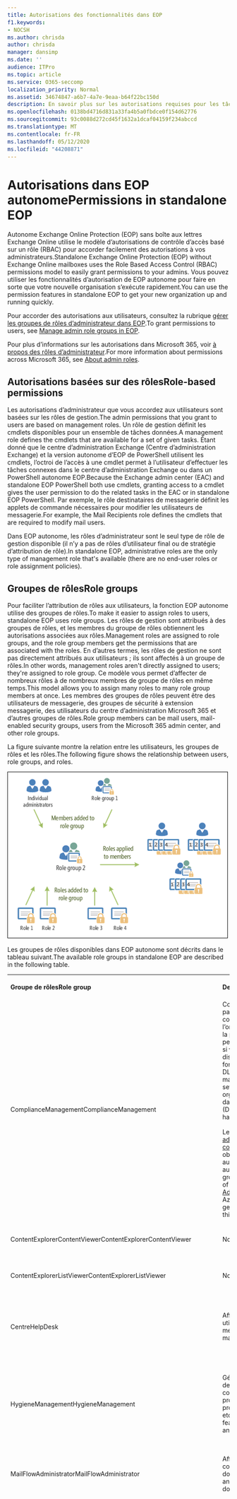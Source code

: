```yaml
---
title: Autorisations des fonctionnalités dans EOP
f1.keywords:
- NOCSH
ms.author: chrisda
author: chrisda
manager: dansimp
ms.date: ''
audience: ITPro
ms.topic: article
ms.service: O365-seccomp
localization_priority: Normal
ms.assetid: 34674847-a6b7-4a7e-9eaa-b64f22bc150d
description: En savoir plus sur les autorisations requises pour les tâches dans Exchange Online protection autonome
ms.openlocfilehash: 0138bd4716d831a33fa4b5a0fbdce0f154d62776
ms.sourcegitcommit: 93c0088d272cd45f1632a1dcaf04159f234abccd
ms.translationtype: MT
ms.contentlocale: fr-FR
ms.lasthandoff: 05/12/2020
ms.locfileid: "44208871"
---
```

# <a name="permissions-in-standalone-eop"></a><span data-ttu-id="a3ca7-103">Autorisations dans EOP autonome</span><span class="sxs-lookup"><span data-stu-id="a3ca7-103">Permissions in standalone EOP</span></span>

<span data-ttu-id="a3ca7-104">Autonome Exchange Online Protection (EOP) sans boîte aux lettres Exchange Online utilise le modèle d’autorisations de contrôle d’accès basé sur un rôle (RBAC) pour accorder facilement des autorisations à vos administrateurs.</span><span class="sxs-lookup"><span data-stu-id="a3ca7-104">Standalone Exchange Online Protection (EOP) without Exchange Online mailboxes uses the Role Based Access Control (RBAC) permissions model to easily grant permissions to your admins.</span></span> <span data-ttu-id="a3ca7-105">Vous pouvez utiliser les fonctionnalités d’autorisation de EOP autonome pour faire en sorte que votre nouvelle organisation s’exécute rapidement.</span><span class="sxs-lookup"><span data-stu-id="a3ca7-105">You can use the permission features in standalone EOP to get your new organization up and running quickly.</span></span>

<span data-ttu-id="a3ca7-106">Pour accorder des autorisations aux utilisateurs, consultez la rubrique [gérer les groupes de rôles d’administrateur dans EOP](manage-admin-role-group-permissions-in-eop.md).</span><span class="sxs-lookup"><span data-stu-id="a3ca7-106">To grant permissions to users, see [Manage admin role groups in EOP](manage-admin-role-group-permissions-in-eop.md).</span></span>

<span data-ttu-id="a3ca7-107">Pour plus d’informations sur les autorisations dans Microsoft 365, voir [à propos des rôles d’administrateur](https://docs.microsoft.com/microsoft-365/admin/add-users/about-admin-roles).</span><span class="sxs-lookup"><span data-stu-id="a3ca7-107">For more information about permissions across Microsoft 365, see [About admin roles](https://docs.microsoft.com/microsoft-365/admin/add-users/about-admin-roles).</span></span>

## <a name="role-based-permissions"></a><span data-ttu-id="a3ca7-108">Autorisations basées sur des rôles</span><span class="sxs-lookup"><span data-stu-id="a3ca7-108">Role-based permissions</span></span>

<span data-ttu-id="a3ca7-109">Les autorisations d’administrateur que vous accordez aux utilisateurs sont basées sur les rôles de gestion.</span><span class="sxs-lookup"><span data-stu-id="a3ca7-109">The admin permissions that you grant to users are based on management roles.</span></span> <span data-ttu-id="a3ca7-110">Un rôle de gestion définit les cmdlets disponibles pour un ensemble de tâches données.</span><span class="sxs-lookup"><span data-stu-id="a3ca7-110">A management role defines the cmdlets that are available for a set of given tasks.</span></span> <span data-ttu-id="a3ca7-111">Étant donné que le centre d’administration Exchange (Centre d’administration Exchange) et la version autonome d’EOP de PowerShell utilisent les cmdlets, l’octroi de l’accès à une cmdlet permet à l’utilisateur d’effectuer les tâches connexes dans le centre d’administration Exchange ou dans un PowerShell autonome EOP.</span><span class="sxs-lookup"><span data-stu-id="a3ca7-111">Because the Exchange admin center (EAC) and standalone EOP PowerShell both use cmdlets, granting access to a cmdlet gives the user permission to do the related tasks in the EAC or in standalone EOP PowerShell.</span></span> <span data-ttu-id="a3ca7-112">Par exemple, le rôle destinataires de messagerie définit les applets de commande nécessaires pour modifier les utilisateurs de messagerie.</span><span class="sxs-lookup"><span data-stu-id="a3ca7-112">For example, the Mail Recipients role defines the cmdlets that are required to modify mail users.</span></span>

<span data-ttu-id="a3ca7-113">Dans EOP autonome, les rôles d’administrateur sont le seul type de rôle de gestion disponible (il n’y a pas de rôles d’utilisateur final ou de stratégie d’attribution de rôle).</span><span class="sxs-lookup"><span data-stu-id="a3ca7-113">In standalone EOP, administrative roles are the only type of management role that's available (there are no end-user roles or role assignment policies).</span></span>

## <a name="role-groups"></a><span data-ttu-id="a3ca7-114">Groupes de rôles</span><span class="sxs-lookup"><span data-stu-id="a3ca7-114">Role groups</span></span>

<span data-ttu-id="a3ca7-115">Pour faciliter l’attribution de rôles aux utilisateurs, la fonction EOP autonome utilise des groupes de rôles.</span><span class="sxs-lookup"><span data-stu-id="a3ca7-115">To make it easier to assign roles to users, standalone EOP uses role groups.</span></span> <span data-ttu-id="a3ca7-116">Les rôles de gestion sont attribués à des groupes de rôles, et les membres du groupe de rôles obtiennent les autorisations associées aux rôles.</span><span class="sxs-lookup"><span data-stu-id="a3ca7-116">Management roles are assigned to role groups, and the role group members get the permissions that are associated with the roles.</span></span> <span data-ttu-id="a3ca7-117">En d’autres termes, les rôles de gestion ne sont pas directement attribués aux utilisateurs ; ils sont affectés à un groupe de rôles.</span><span class="sxs-lookup"><span data-stu-id="a3ca7-117">In other words, management roles aren't directly assigned to users; they're assigned to role group.</span></span> <span data-ttu-id="a3ca7-118">Ce modèle vous permet d’affecter de nombreux rôles à de nombreux membres de groupe de rôles en même temps.</span><span class="sxs-lookup"><span data-stu-id="a3ca7-118">This model allows you to assign many roles to many role group members at once.</span></span> <span data-ttu-id="a3ca7-119">Les membres des groupes de rôles peuvent être des utilisateurs de messagerie, des groupes de sécurité à extension messagerie, des utilisateurs du centre d’administration Microsoft 365 et d’autres groupes de rôles.</span><span class="sxs-lookup"><span data-stu-id="a3ca7-119">Role group members can be mail users, mail-enabled security groups, users from the Microsoft 365 admin center, and other role groups.</span></span>

<span data-ttu-id="a3ca7-120">La figure suivante montre la relation entre les utilisateurs, les groupes de rôles et les rôles.</span><span class="sxs-lookup"><span data-stu-id="a3ca7-120">The following figure shows the relationship between users, role groups, and roles.</span></span>

![Relations des rôles, des groupes de rôles et des membres](../../media/ITPro_Security_RBAC_EXO_SimplifiedRoleGroupRelationship.png)

<span data-ttu-id="a3ca7-122">Les groupes de rôles disponibles dans EOP autonome sont décrits dans le tableau suivant.</span><span class="sxs-lookup"><span data-stu-id="a3ca7-122">The available role groups in standalone EOP are described in the following table.</span></span>

||||
|---|---|---|
|<span data-ttu-id="a3ca7-123">**Groupe de rôles**</span><span class="sxs-lookup"><span data-stu-id="a3ca7-123">**Role group**</span></span>|<span data-ttu-id="a3ca7-124">**Description**</span><span class="sxs-lookup"><span data-stu-id="a3ca7-124">**Description**</span></span>|<span data-ttu-id="a3ca7-125">**Rôles par défaut attribués**</span><span class="sxs-lookup"><span data-stu-id="a3ca7-125">**Default roles assigned**</span></span>|
|<span data-ttu-id="a3ca7-126">ComplianceManagement</span><span class="sxs-lookup"><span data-stu-id="a3ca7-126">ComplianceManagement</span></span>|<span data-ttu-id="a3ca7-127">Configurez et gérez les paramètres de conformité au sein de l’organisation, y compris la protection contre la perte de données (DLP) si votre abonnement dispose de fonctionnalités DLP.</span><span class="sxs-lookup"><span data-stu-id="a3ca7-127">Configure and manage compliance settings within the organization, including data loss prevention (DLP) if your subscription has DLP capabilities.</span></span> <br/><br/> <span data-ttu-id="a3ca7-128">Les membres du rôle [administrateur de conformité](https://docs.microsoft.com/azure/active-directory/users-groups-roles/directory-assign-admin-roles#compliance-administrator) dans Azure ad obtiennent automatiquement les autorisations de ce groupe de rôles.</span><span class="sxs-lookup"><span data-stu-id="a3ca7-128">Members of the [Compliance Administrator](https://docs.microsoft.com/azure/active-directory/users-groups-roles/directory-assign-admin-roles#compliance-administrator) role in Azure AD automatically get the permissions of this role group.</span></span>|<span data-ttu-id="a3ca7-129">Journaux d’audit</span><span class="sxs-lookup"><span data-stu-id="a3ca7-129">Audit Logs</span></span> <br/><br/> <span data-ttu-id="a3ca7-130">Administration de la conformité</span><span class="sxs-lookup"><span data-stu-id="a3ca7-130">Compliance Administration</span></span> <br/><br/> <span data-ttu-id="a3ca7-131">Gestion des droits relatifs à l’information</span><span class="sxs-lookup"><span data-stu-id="a3ca7-131">Information Rights Management</span></span> <br/><br/> <span data-ttu-id="a3ca7-132">Gestion de la rétention</span><span class="sxs-lookup"><span data-stu-id="a3ca7-132">Retention Management</span></span> <br/><br/> <span data-ttu-id="a3ca7-133">Journaux d’audit en affichage seul</span><span class="sxs-lookup"><span data-stu-id="a3ca7-133">View-Only Audit Logs</span></span> <br/><br/> <span data-ttu-id="a3ca7-134">Afficher uniquement la configuration</span><span class="sxs-lookup"><span data-stu-id="a3ca7-134">View-Only Configuration</span></span> <br/><br/> <span data-ttu-id="a3ca7-135">Afficher uniquement les destinataires</span><span class="sxs-lookup"><span data-stu-id="a3ca7-135">View-Only Recipients</span></span>|
|<span data-ttu-id="a3ca7-136">ContentExplorerContentViewer</span><span class="sxs-lookup"><span data-stu-id="a3ca7-136">ContentExplorerContentViewer</span></span>|<span data-ttu-id="a3ca7-137">Non utilisé.</span><span class="sxs-lookup"><span data-stu-id="a3ca7-137">Not used.</span></span>|<span data-ttu-id="a3ca7-138">Visionneuse de contenu de classification des données</span><span class="sxs-lookup"><span data-stu-id="a3ca7-138">Data Classification Content Viewer</span></span>|
|<span data-ttu-id="a3ca7-139">ContentExplorerListViewer</span><span class="sxs-lookup"><span data-stu-id="a3ca7-139">ContentExplorerListViewer</span></span>|<span data-ttu-id="a3ca7-140">Non utilisé.</span><span class="sxs-lookup"><span data-stu-id="a3ca7-140">Not used.</span></span>|<span data-ttu-id="a3ca7-141">Visionneuse de liste de classification des données</span><span class="sxs-lookup"><span data-stu-id="a3ca7-141">Data Classification List Viewer</span></span>|
|<span data-ttu-id="a3ca7-142">Centre</span><span class="sxs-lookup"><span data-stu-id="a3ca7-142">HelpDesk</span></span>|<span data-ttu-id="a3ca7-143">Afficher et gérer les utilisateurs de messagerie.</span><span class="sxs-lookup"><span data-stu-id="a3ca7-143">View and manage mail users.</span></span>|<span data-ttu-id="a3ca7-144">Réinitialiser le mot de passe</span><span class="sxs-lookup"><span data-stu-id="a3ca7-144">Reset Password</span></span> <br/><br/> <span data-ttu-id="a3ca7-145">Options de l’utilisateur</span><span class="sxs-lookup"><span data-stu-id="a3ca7-145">User Options</span></span> <br/><br/> <span data-ttu-id="a3ca7-146">Afficher uniquement les destinataires</span><span class="sxs-lookup"><span data-stu-id="a3ca7-146">View-Only Recipients</span></span>|
|<span data-ttu-id="a3ca7-147">HygieneManagement</span><span class="sxs-lookup"><span data-stu-id="a3ca7-147">HygieneManagement</span></span>|<span data-ttu-id="a3ca7-148">Gérer les fonctionnalités de protection (blocage du courrier indésirable, protection contre les programmes malveillants, etc.).</span><span class="sxs-lookup"><span data-stu-id="a3ca7-148">Manage protection features (anti-spam, anti-malware, etc.).</span></span>|<span data-ttu-id="a3ca7-149">Hygiène de transport</span><span class="sxs-lookup"><span data-stu-id="a3ca7-149">Transport Hygiene</span></span> <br/><br/> <span data-ttu-id="a3ca7-150">Afficher uniquement la configuration</span><span class="sxs-lookup"><span data-stu-id="a3ca7-150">View-Only Configuration</span></span> <br/><br/> <span data-ttu-id="a3ca7-151">Afficher uniquement les destinataires</span><span class="sxs-lookup"><span data-stu-id="a3ca7-151">View-Only Recipients</span></span>|
|<span data-ttu-id="a3ca7-152">MailFlowAdministrator</span><span class="sxs-lookup"><span data-stu-id="a3ca7-152">MailFlowAdministrator</span></span>|<span data-ttu-id="a3ca7-153">Afficher et gérer les connecteurs et les domaines acceptés</span><span class="sxs-lookup"><span data-stu-id="a3ca7-153">View and manage accepted domains and connectors</span></span>|<span data-ttu-id="a3ca7-154">Domaines distants et acceptés</span><span class="sxs-lookup"><span data-stu-id="a3ca7-154">Remote and Accepted Domains</span></span> <br/><br/> <span data-ttu-id="a3ca7-155">Afficher uniquement les destinataires</span><span class="sxs-lookup"><span data-stu-id="a3ca7-155">View-Only Recipients</span></span>|
|<span data-ttu-id="a3ca7-156">OrganizationManagement</span><span class="sxs-lookup"><span data-stu-id="a3ca7-156">OrganizationManagement</span></span>|<span data-ttu-id="a3ca7-157">Accès administrateur à l’ensemble de l’organisation et possibilité d’effectuer quasiment n’importe quelle tâche.</span><span class="sxs-lookup"><span data-stu-id="a3ca7-157">Admin access to the entire organization and the ability to perform almost any task.</span></span> <br/><br/> <span data-ttu-id="a3ca7-158">Les membres du rôle [administrateur général](https://docs.microsoft.com/azure/active-directory/users-groups-roles/directory-assign-admin-roles#global-administrator--company-administrator) dans Azure ad obtiennent automatiquement les autorisations de ce groupe de rôles.</span><span class="sxs-lookup"><span data-stu-id="a3ca7-158">Members of the [Global Administrator](https://docs.microsoft.com/azure/active-directory/users-groups-roles/directory-assign-admin-roles#global-administrator--company-administrator) role in Azure AD automatically get the permissions of this role group.</span></span> <br/><br/> <span data-ttu-id="a3ca7-159">**Important**: étant donné que le groupe de rôles OrganizationManagement est un rôle puissant, seuls les utilisateurs qui effectuent des tâches administratives au niveau de l’organisation doivent être membres de ce groupe de rôles.</span><span class="sxs-lookup"><span data-stu-id="a3ca7-159">**Important**: Because the OrganizationManagement role group is a powerful role, only users that perform organizational-level administrative tasks should be members of this role group.</span></span>|<span data-ttu-id="a3ca7-160">Programmes malveillants</span><span class="sxs-lookup"><span data-stu-id="a3ca7-160">AntiMalware</span></span> <br/><br/> <span data-ttu-id="a3ca7-161">Désir</span><span class="sxs-lookup"><span data-stu-id="a3ca7-161">AntiSpam</span></span> <br/><br/> <span data-ttu-id="a3ca7-162">Journaux d’audit</span><span class="sxs-lookup"><span data-stu-id="a3ca7-162">Audit Logs</span></span> <br/><br/> <span data-ttu-id="a3ca7-163">Administrateur de conformité</span><span class="sxs-lookup"><span data-stu-id="a3ca7-163">Compliance Administrator</span></span> <br/><br/> <span data-ttu-id="a3ca7-164">Groupes de distribution dynamique</span><span class="sxs-lookup"><span data-stu-id="a3ca7-164">Distribution Groups</span></span> <br/><br/> <span data-ttu-id="a3ca7-165">Gestion des droits relatifs à l’information</span><span class="sxs-lookup"><span data-stu-id="a3ca7-165">Information Rights Management</span></span> <br/><br/> <span data-ttu-id="a3ca7-166">Création de destinataires de message</span><span class="sxs-lookup"><span data-stu-id="a3ca7-166">Mail Recipient Creation</span></span> <br/><br/> <span data-ttu-id="a3ca7-167">Destinataires de message</span><span class="sxs-lookup"><span data-stu-id="a3ca7-167">Mail Recipients</span></span> <br/><br/> <span data-ttu-id="a3ca7-168">Suivi de messages</span><span class="sxs-lookup"><span data-stu-id="a3ca7-168">Message Tracking</span></span> <br/><br/> <span data-ttu-id="a3ca7-169">Migration</span><span class="sxs-lookup"><span data-stu-id="a3ca7-169">Migration</span></span> <br/><br/> <span data-ttu-id="a3ca7-170">Accès au client de l’Organisation</span><span class="sxs-lookup"><span data-stu-id="a3ca7-170">Organization Client Access</span></span> <br/><br/> <span data-ttu-id="a3ca7-171">Configuration de l’Organisation</span><span class="sxs-lookup"><span data-stu-id="a3ca7-171">Organization Configuration</span></span> <br/><br/> <span data-ttu-id="a3ca7-172">Paramètres de transport de l’Organisation</span><span class="sxs-lookup"><span data-stu-id="a3ca7-172">Organization Transport Settings</span></span> <br/><br/> <span data-ttu-id="a3ca7-173">Quarantaine</span><span class="sxs-lookup"><span data-stu-id="a3ca7-173">Quarantine</span></span> <br/><br/> <span data-ttu-id="a3ca7-174">Stratégies de destinataire</span><span class="sxs-lookup"><span data-stu-id="a3ca7-174">Recipient Policies</span></span> <br/><br/> <span data-ttu-id="a3ca7-175">Domaines distants et acceptés</span><span class="sxs-lookup"><span data-stu-id="a3ca7-175">Remote and Accepted Domains</span></span> <br/><br/> <span data-ttu-id="a3ca7-176">Réinitialiser le mot de passe</span><span class="sxs-lookup"><span data-stu-id="a3ca7-176">Reset Password</span></span> <br/><br/> <span data-ttu-id="a3ca7-177">Gestion de la rétention</span><span class="sxs-lookup"><span data-stu-id="a3ca7-177">Retention Management</span></span> <br/><br/> <span data-ttu-id="a3ca7-178">Gestion des rôles</span><span class="sxs-lookup"><span data-stu-id="a3ca7-178">Role Management</span></span> <br/><br/> <span data-ttu-id="a3ca7-179">Administrateur de sécurité</span><span class="sxs-lookup"><span data-stu-id="a3ca7-179">Security Administrator</span></span> <br/><br/> <span data-ttu-id="a3ca7-180">Création et appartenance à un groupe de sécurité</span><span class="sxs-lookup"><span data-stu-id="a3ca7-180">Security Group Creation and Membership</span></span> <br/><br/> <span data-ttu-id="a3ca7-181">Lecteur de sécurité</span><span class="sxs-lookup"><span data-stu-id="a3ca7-181">Security Reader</span></span> <br/><br/> <span data-ttu-id="a3ca7-182">Administrateur d’étiquette de sensibilité</span><span class="sxs-lookup"><span data-stu-id="a3ca7-182">Sensitivity Label Administrator</span></span> <br/><br/> <span data-ttu-id="a3ca7-183">Surveillance</span><span class="sxs-lookup"><span data-stu-id="a3ca7-183">Supervision</span></span> <br/><br/> <span data-ttu-id="a3ca7-184">Hygiène de transport</span><span class="sxs-lookup"><span data-stu-id="a3ca7-184">Transport Hygiene</span></span> <br/><br/> <span data-ttu-id="a3ca7-185">Règles de transport</span><span class="sxs-lookup"><span data-stu-id="a3ca7-185">Transport Rules</span></span> <br/><br/> <span data-ttu-id="a3ca7-186">Options de l’utilisateur</span><span class="sxs-lookup"><span data-stu-id="a3ca7-186">User Options</span></span> <br/><br/> <span data-ttu-id="a3ca7-187">Protection contre les programmes malveillants en affichage seul</span><span class="sxs-lookup"><span data-stu-id="a3ca7-187">View-Only AntiMalware</span></span> <br/><br/> <span data-ttu-id="a3ca7-188">Affichage de courrier indésirable en lecture seule</span><span class="sxs-lookup"><span data-stu-id="a3ca7-188">View-Only AntiSpam</span></span> <br/><br/> <span data-ttu-id="a3ca7-189">Journaux d’audit en affichage seul</span><span class="sxs-lookup"><span data-stu-id="a3ca7-189">View-Only Audit Logs</span></span> <br/><br/> <span data-ttu-id="a3ca7-190">Afficher uniquement la configuration</span><span class="sxs-lookup"><span data-stu-id="a3ca7-190">View-Only Configuration</span></span> <br/><br/> <span data-ttu-id="a3ca7-191">Mise en quarantaine en lecture seule</span><span class="sxs-lookup"><span data-stu-id="a3ca7-191">View-Only Quarantine</span></span> <br/><br/> <span data-ttu-id="a3ca7-192">Afficher uniquement les destinataires</span><span class="sxs-lookup"><span data-stu-id="a3ca7-192">View-Only Recipients</span></span> <br/><br/> <span data-ttu-id="a3ca7-193">Intelligence des menaces en affichage seul</span><span class="sxs-lookup"><span data-stu-id="a3ca7-193">View-Only Threat Intelligence</span></span>|
|<span data-ttu-id="a3ca7-194">QuarantineAdministrator</span><span class="sxs-lookup"><span data-stu-id="a3ca7-194">QuarantineAdministrator</span></span>|<span data-ttu-id="a3ca7-195">Gère les messages mis en quarantaine pour tous les destinataires.</span><span class="sxs-lookup"><span data-stu-id="a3ca7-195">Manage quarantined messages for all recipients.</span></span>|<span data-ttu-id="a3ca7-196">Quarantaine</span><span class="sxs-lookup"><span data-stu-id="a3ca7-196">Quarantine</span></span>|
|<span data-ttu-id="a3ca7-197">RecipientManagement</span><span class="sxs-lookup"><span data-stu-id="a3ca7-197">RecipientManagement</span></span>|<span data-ttu-id="a3ca7-198">Créer, gérer et supprimer des objets destinataire dans l’organisation.</span><span class="sxs-lookup"><span data-stu-id="a3ca7-198">Create, manage, and remove recipient objects in the organization.</span></span>|<span data-ttu-id="a3ca7-199">Groupes de distribution dynamique</span><span class="sxs-lookup"><span data-stu-id="a3ca7-199">Distribution Groups</span></span> <br/><br/> <span data-ttu-id="a3ca7-200">Création de destinataires de message</span><span class="sxs-lookup"><span data-stu-id="a3ca7-200">Mail Recipient Creation</span></span> <br/><br/> <span data-ttu-id="a3ca7-201">Destinataires de message</span><span class="sxs-lookup"><span data-stu-id="a3ca7-201">Mail Recipients</span></span> <br/><br/> <span data-ttu-id="a3ca7-202">Suivi de messages</span><span class="sxs-lookup"><span data-stu-id="a3ca7-202">Message Tracking</span></span> <br/><br/> <span data-ttu-id="a3ca7-203">Migration</span><span class="sxs-lookup"><span data-stu-id="a3ca7-203">Migration</span></span> <br/><br/> <span data-ttu-id="a3ca7-204">Stratégies de destinataire</span><span class="sxs-lookup"><span data-stu-id="a3ca7-204">Recipient Policies</span></span> <br/><br/> <span data-ttu-id="a3ca7-205">Réinitialiser le mot de passe</span><span class="sxs-lookup"><span data-stu-id="a3ca7-205">Reset Password</span></span>|
|<span data-ttu-id="a3ca7-206">RecordsManagement</span><span class="sxs-lookup"><span data-stu-id="a3ca7-206">RecordsManagement</span></span>|<span data-ttu-id="a3ca7-207">Configurez les fonctionnalités de conformité, telles que les balises de stratégie de rétention, les classifications de message et les règles de flux de messagerie (également appelées règles de transport).</span><span class="sxs-lookup"><span data-stu-id="a3ca7-207">Configure compliance features, such as retention policy tags, message classifications, and mail flow rules (also known as transport rules).</span></span>|<span data-ttu-id="a3ca7-208">Suivi de messages</span><span class="sxs-lookup"><span data-stu-id="a3ca7-208">Message Tracking</span></span> <br/><br/> <span data-ttu-id="a3ca7-209">Gestion de la rétention</span><span class="sxs-lookup"><span data-stu-id="a3ca7-209">Retention Management</span></span> <br/><br/> <span data-ttu-id="a3ca7-210">Règles de transport</span><span class="sxs-lookup"><span data-stu-id="a3ca7-210">Transport Rules</span></span>|
|<span data-ttu-id="a3ca7-211">SecurityAdministrator</span><span class="sxs-lookup"><span data-stu-id="a3ca7-211">SecurityAdministrator</span></span>|<span data-ttu-id="a3ca7-212">Configurez tous les aspects de la protection dans l’organisation (blocage du courrier indésirable, anti-programme malveillant, protection contre l’usurpation d’identité, mise en quarantaine, etc.).</span><span class="sxs-lookup"><span data-stu-id="a3ca7-212">Configure all aspects of protection in the organization (anti-spam, anti-malware, anti-spoofing, quarantine, etc.).</span></span> <br/><br/> <span data-ttu-id="a3ca7-213">Les membres du rôle [administrateur de sécurité](https://docs.microsoft.com/azure/active-directory/users-groups-roles/directory-assign-admin-roles#security-administrator) dans Azure ad obtiennent automatiquement les autorisations de ce groupe de rôles.</span><span class="sxs-lookup"><span data-stu-id="a3ca7-213">Members of the [Security Administrator](https://docs.microsoft.com/azure/active-directory/users-groups-roles/directory-assign-admin-roles#security-administrator) role in Azure AD automatically get the permissions of this role group.</span></span>|<span data-ttu-id="a3ca7-214">Programmes malveillants</span><span class="sxs-lookup"><span data-stu-id="a3ca7-214">AntiMalware</span></span> <br/><br/> <span data-ttu-id="a3ca7-215">Désir</span><span class="sxs-lookup"><span data-stu-id="a3ca7-215">AntiSpam</span></span> <br/><br/> <span data-ttu-id="a3ca7-216">Journaux d’audit</span><span class="sxs-lookup"><span data-stu-id="a3ca7-216">Audit Logs</span></span> <br/><br/> <span data-ttu-id="a3ca7-217">Quarantaine</span><span class="sxs-lookup"><span data-stu-id="a3ca7-217">Quarantine</span></span> <br/><br/> <span data-ttu-id="a3ca7-218">Administrateur de sécurité</span><span class="sxs-lookup"><span data-stu-id="a3ca7-218">Security Administrator</span></span> <br/><br/> <span data-ttu-id="a3ca7-219">Administrateur d’étiquette de sensibilité</span><span class="sxs-lookup"><span data-stu-id="a3ca7-219">Sensitivity Label Administrator</span></span> <br/><br/> <span data-ttu-id="a3ca7-220">Protection contre les programmes malveillants en affichage seul</span><span class="sxs-lookup"><span data-stu-id="a3ca7-220">View-Only AntiMalware</span></span> <br/><br/> <span data-ttu-id="a3ca7-221">Affichage de courrier indésirable en lecture seule</span><span class="sxs-lookup"><span data-stu-id="a3ca7-221">View-Only AntiSpam</span></span> <br/><br/> <span data-ttu-id="a3ca7-222">Journaux d’audit en affichage seul</span><span class="sxs-lookup"><span data-stu-id="a3ca7-222">View-Only Audit Logs</span></span> <br/><br/> <span data-ttu-id="a3ca7-223">Mise en quarantaine en lecture seule</span><span class="sxs-lookup"><span data-stu-id="a3ca7-223">View-Only Quarantine</span></span> <br/><br/> <span data-ttu-id="a3ca7-224">Intelligence des menaces en affichage seul</span><span class="sxs-lookup"><span data-stu-id="a3ca7-224">View-Only Threat Intelligence</span></span>|
|<span data-ttu-id="a3ca7-225">SecurityReader</span><span class="sxs-lookup"><span data-stu-id="a3ca7-225">SecurityReader</span></span>|<span data-ttu-id="a3ca7-226">Accès en lecture seule à tous les aspects de la protection dans l’organisation (blocage du courrier indésirable, anti-programme malveillant, protection contre l’usurpation d’identité, mise en quarantaine, etc.).</span><span class="sxs-lookup"><span data-stu-id="a3ca7-226">View-only access to all aspects of protection in the organization (anti-spam, anti-malware, anti-spoofing, quarantine, etc.).</span></span> <br/><br/> <span data-ttu-id="a3ca7-227">Les membres du rôle de [lecteur de sécurité](https://docs.microsoft.com/azure/active-directory/users-groups-roles/directory-assign-admin-roles#security-reader) dans Azure ad obtiennent automatiquement les autorisations de ce groupe de rôles.</span><span class="sxs-lookup"><span data-stu-id="a3ca7-227">Members of the [Security Reader](https://docs.microsoft.com/azure/active-directory/users-groups-roles/directory-assign-admin-roles#security-reader) role in Azure AD automatically get the permissions of this role group.</span></span>|<span data-ttu-id="a3ca7-228">Lecteur de sécurité</span><span class="sxs-lookup"><span data-stu-id="a3ca7-228">Security Reader</span></span> <br/><br/> <span data-ttu-id="a3ca7-229">Protection contre les programmes malveillants en affichage seul</span><span class="sxs-lookup"><span data-stu-id="a3ca7-229">View-Only AntiMalware</span></span> <br/><br/> <span data-ttu-id="a3ca7-230">Affichage de courrier indésirable en lecture seule</span><span class="sxs-lookup"><span data-stu-id="a3ca7-230">View-Only AntiSpam</span></span> <br/><br/> <span data-ttu-id="a3ca7-231">Mise en quarantaine en lecture seule</span><span class="sxs-lookup"><span data-stu-id="a3ca7-231">View-Only Quarantine</span></span> <br/><br/> <span data-ttu-id="a3ca7-232">Intelligence des menaces en affichage seul</span><span class="sxs-lookup"><span data-stu-id="a3ca7-232">View-Only Threat Intelligence</span></span>|
|<span data-ttu-id="a3ca7-233">TenantAdmins</span><span class="sxs-lookup"><span data-stu-id="a3ca7-233">TenantAdmins</span></span>|<span data-ttu-id="a3ca7-234">L’appartenance à ce groupe de rôles est synchronisée entre les services et gérés de manière centralisée.</span><span class="sxs-lookup"><span data-stu-id="a3ca7-234">Membership in this role group is synchronized across services and managed centrally.</span></span> <span data-ttu-id="a3ca7-235">Par défaut, aucun rôle n’est attribué à ce groupe de rôles.</span><span class="sxs-lookup"><span data-stu-id="a3ca7-235">By default, this role group is not assigned any roles.</span></span> <span data-ttu-id="a3ca7-236">Toutefois, il est membre du groupe de rôles gestion de l’organisation et hérite de ces autorisations.</span><span class="sxs-lookup"><span data-stu-id="a3ca7-236">However, it will be a member of the Organization Management role group and will inherit those permissions.</span></span>|<span data-ttu-id="a3ca7-237">aucune</span><span class="sxs-lookup"><span data-stu-id="a3ca7-237">none</span></span>|
|<span data-ttu-id="a3ca7-238">ViewOnlyOrganizationManagement</span><span class="sxs-lookup"><span data-stu-id="a3ca7-238">ViewOnlyOrganizationManagement</span></span>|<span data-ttu-id="a3ca7-239">Afficher les objets de destinataire, de protection et de configuration, ainsi que leurs propriétés dans l’organisation.</span><span class="sxs-lookup"><span data-stu-id="a3ca7-239">View recipient, protection, and configuration objects and their properties in the organization.</span></span>|<span data-ttu-id="a3ca7-240">Administrateur de conformité</span><span class="sxs-lookup"><span data-stu-id="a3ca7-240">Compliance Administrator</span></span> <br/><br/> <span data-ttu-id="a3ca7-241">Administrateur de sécurité</span><span class="sxs-lookup"><span data-stu-id="a3ca7-241">Security Administrator</span></span> <br/><br/> <span data-ttu-id="a3ca7-242">Lecteur de sécurité</span><span class="sxs-lookup"><span data-stu-id="a3ca7-242">Security Reader</span></span> <br/><br/> <span data-ttu-id="a3ca7-243">Administrateur d’étiquette de sensibilité</span><span class="sxs-lookup"><span data-stu-id="a3ca7-243">Sensitivity Label Administrator</span></span> <br/><br/> <span data-ttu-id="a3ca7-244">Afficher uniquement la configuration</span><span class="sxs-lookup"><span data-stu-id="a3ca7-244">View-Only Configuration</span></span> <br/><br/> <span data-ttu-id="a3ca7-245">Afficher uniquement les destinataires</span><span class="sxs-lookup"><span data-stu-id="a3ca7-245">View-Only Recipients</span></span>|
|

<span data-ttu-id="a3ca7-246">Si vous travaillez dans une petite organisation qui n’a que quelques administrateurs, il se peut que vous deviez ajouter ces utilisateurs au groupe de rôles gestion de l’organisation uniquement, et vous n’aurez peut-être jamais besoin d’utiliser les autres groupes de rôles.</span><span class="sxs-lookup"><span data-stu-id="a3ca7-246">If you work in a small organization that has only a few admins, you might need to add those users to the Organization Management role group only, and you may never need to use the other role groups.</span></span> <span data-ttu-id="a3ca7-247">Si vous travaillez dans une grande organisation, vous pouvez avoir des administrateurs qui effectuent des tâches spécifiques, telles que la configuration des destinataires.</span><span class="sxs-lookup"><span data-stu-id="a3ca7-247">If you work in a larger organization, you might have admins who perform specific tasks, such as recipient configuration.</span></span> <span data-ttu-id="a3ca7-248">Dans ce cas, vous pouvez ajouter un administrateur au groupe de rôles Gestion des destinataires, et un autre administrateur au groupe de rôles gestion de l’organisation.</span><span class="sxs-lookup"><span data-stu-id="a3ca7-248">In those cases, you might add one admin to the Recipient Management role group, and another admin to the Organization Management role group.</span></span> <span data-ttu-id="a3ca7-249">Ces administrateurs peuvent ensuite gérer leurs domaines spécifiques, mais ils ne disposent pas des autorisations nécessaires pour gérer les domaines dont ils ne sont pas responsables.</span><span class="sxs-lookup"><span data-stu-id="a3ca7-249">Those admins can then manage their specific areas, but they won't have permissions to manage areas they're not responsible for.</span></span>

<span data-ttu-id="a3ca7-250">Si les groupes de rôles intégrés dans Exchange Online ne correspondent pas à la fonction de vos administrateurs, vous pouvez créer des groupes de rôles y ajouter des rôles.</span><span class="sxs-lookup"><span data-stu-id="a3ca7-250">If the built-in role groups in Exchange Online don't match the job function of your administrators, you can create role groups and add roles to them.</span></span> <span data-ttu-id="a3ca7-251">Pour plus d’informations, consultez la rubrique [Manage Role Groups in standalone EOP](manage-admin-role-group-permissions-in-eop.md).</span><span class="sxs-lookup"><span data-stu-id="a3ca7-251">For more information, see [Manage role groups in standalone EOP](manage-admin-role-group-permissions-in-eop.md).</span></span>

## <a name="roles"></a><span data-ttu-id="a3ca7-252">Rôles</span><span class="sxs-lookup"><span data-stu-id="a3ca7-252">Roles</span></span>

<span data-ttu-id="a3ca7-253">Les rôles intégrés qui sont disponibles dans la version autonome d’EOP sont décrits dans le tableau suivant.</span><span class="sxs-lookup"><span data-stu-id="a3ca7-253">The built-in roles that are available in standalone EOP are described in the following table.</span></span>

||||
|---|---|---|
|<span data-ttu-id="a3ca7-254">**Role**</span><span class="sxs-lookup"><span data-stu-id="a3ca7-254">**Role**</span></span>|<span data-ttu-id="a3ca7-255">**Description**</span><span class="sxs-lookup"><span data-stu-id="a3ca7-255">**Description**</span></span>|<span data-ttu-id="a3ca7-256">**Affectations de groupe de rôles par défaut**</span><span class="sxs-lookup"><span data-stu-id="a3ca7-256">**Default role group assignments**</span></span>|
|<span data-ttu-id="a3ca7-257">Programmes malveillants</span><span class="sxs-lookup"><span data-stu-id="a3ca7-257">AntiMalware</span></span>|<span data-ttu-id="a3ca7-258">Afficher et modifier la configuration et les rapports pour les fonctionnalités anti-programme malveillant.</span><span class="sxs-lookup"><span data-stu-id="a3ca7-258">View and modify the configuration and reports for anti-malware features.</span></span>|<span data-ttu-id="a3ca7-259">OrganizationManagement</span><span class="sxs-lookup"><span data-stu-id="a3ca7-259">OrganizationManagement</span></span> <br/><br/> <span data-ttu-id="a3ca7-260">SecurityAdministrator</span><span class="sxs-lookup"><span data-stu-id="a3ca7-260">SecurityAdministrator</span></span>|
|<span data-ttu-id="a3ca7-261">Désir</span><span class="sxs-lookup"><span data-stu-id="a3ca7-261">AntiSpam</span></span>|<span data-ttu-id="a3ca7-262">Afficher et modifier la configuration et les rapports pour les fonctionnalités de blocage du courrier indésirable.</span><span class="sxs-lookup"><span data-stu-id="a3ca7-262">View and modify the configuration and reports for anti-spam features.</span></span>|<span data-ttu-id="a3ca7-263">OrganizationManagement</span><span class="sxs-lookup"><span data-stu-id="a3ca7-263">OrganizationManagement</span></span> <br/><br/> <span data-ttu-id="a3ca7-264">SecurityAdministrator</span><span class="sxs-lookup"><span data-stu-id="a3ca7-264">SecurityAdministrator</span></span>|
|<span data-ttu-id="a3ca7-265">Journaux d’audit</span><span class="sxs-lookup"><span data-stu-id="a3ca7-265">Audit Logs</span></span>|<span data-ttu-id="a3ca7-266">Recherchez dans le journal d’audit de l’administrateur et affichez les résultats.</span><span class="sxs-lookup"><span data-stu-id="a3ca7-266">Search the administrator audit log and view the results.</span></span>|<span data-ttu-id="a3ca7-267">ComplianceManagement</span><span class="sxs-lookup"><span data-stu-id="a3ca7-267">ComplianceManagement</span></span> <br/><br/> <span data-ttu-id="a3ca7-268">OrganizationManagement</span><span class="sxs-lookup"><span data-stu-id="a3ca7-268">OrganizationManagement</span></span> <br/><br/> <span data-ttu-id="a3ca7-269">SecurityAdministrator</span><span class="sxs-lookup"><span data-stu-id="a3ca7-269">SecurityAdministrator</span></span>|
|<span data-ttu-id="a3ca7-270">Administrateur de conformité<sup>\*</sup></span><span class="sxs-lookup"><span data-stu-id="a3ca7-270">Compliance Administrator<sup>\*</sup></span></span>||<span data-ttu-id="a3ca7-271">ComplianceManagement</span><span class="sxs-lookup"><span data-stu-id="a3ca7-271">ComplianceManagement</span></span> <br/><br/> <span data-ttu-id="a3ca7-272">OrganizationManagement</span><span class="sxs-lookup"><span data-stu-id="a3ca7-272">OrganizationManagement</span></span> <br/><br/> <span data-ttu-id="a3ca7-273">ViewOnlyOrganizationManagement</span><span class="sxs-lookup"><span data-stu-id="a3ca7-273">ViewOnlyOrganizationManagement</span></span>|
|<span data-ttu-id="a3ca7-274">Visionneuse de contenu de classification des données<sup>\*</sup></span><span class="sxs-lookup"><span data-stu-id="a3ca7-274">Data Classification Content Viewer<sup>\*</sup></span></span>||<span data-ttu-id="a3ca7-275">ContentExplorerContentViewer</span><span class="sxs-lookup"><span data-stu-id="a3ca7-275">ContentExplorerContentViewer</span></span>|
|<span data-ttu-id="a3ca7-276">Visionneuse de liste de classification des données<sup>\*</sup></span><span class="sxs-lookup"><span data-stu-id="a3ca7-276">Data Classification List Viewer<sup>\*</sup></span></span>||
|<span data-ttu-id="a3ca7-277">Groupes de distribution dynamique</span><span class="sxs-lookup"><span data-stu-id="a3ca7-277">Distribution Groups</span></span>|<span data-ttu-id="a3ca7-278">Créez et gérez tous les groupes de distribution, les groupes de sécurité à extension messagerie et les membres.</span><span class="sxs-lookup"><span data-stu-id="a3ca7-278">Create and manage all distribution groups, mail-enabled security groups, and members.</span></span>|<span data-ttu-id="a3ca7-279">OrganizationManagement</span><span class="sxs-lookup"><span data-stu-id="a3ca7-279">OrganizationManagement</span></span> <br/><br/> <span data-ttu-id="a3ca7-280">RecipientManagement</span><span class="sxs-lookup"><span data-stu-id="a3ca7-280">RecipientManagement</span></span>|
|<span data-ttu-id="a3ca7-281">Gestion des droits relatifs à l’information<sup>\*</sup></span><span class="sxs-lookup"><span data-stu-id="a3ca7-281">Information Rights Management<sup>\*</sup></span></span>||<span data-ttu-id="a3ca7-282">ComplianceManagement</span><span class="sxs-lookup"><span data-stu-id="a3ca7-282">ComplianceManagement</span></span> <br/><br/> <span data-ttu-id="a3ca7-283">OrganizationManagement</span><span class="sxs-lookup"><span data-stu-id="a3ca7-283">OrganizationManagement</span></span>|
|<span data-ttu-id="a3ca7-284">Création de destinataires de message</span><span class="sxs-lookup"><span data-stu-id="a3ca7-284">Mail Recipient Creation</span></span>|<span data-ttu-id="a3ca7-285">Créez et supprimez des utilisateurs de messagerie.</span><span class="sxs-lookup"><span data-stu-id="a3ca7-285">Create and remove mail users.</span></span>|<span data-ttu-id="a3ca7-286">OrganizationManagement</span><span class="sxs-lookup"><span data-stu-id="a3ca7-286">OrganizationManagement</span></span> <br/><br/> <span data-ttu-id="a3ca7-287">RecipientManagement</span><span class="sxs-lookup"><span data-stu-id="a3ca7-287">RecipientManagement</span></span>|
|<span data-ttu-id="a3ca7-288">Destinataires de message</span><span class="sxs-lookup"><span data-stu-id="a3ca7-288">Mail Recipients</span></span>|<span data-ttu-id="a3ca7-289">Modifier les utilisateurs de messagerie existants.</span><span class="sxs-lookup"><span data-stu-id="a3ca7-289">Modify existing mail users.</span></span>|<span data-ttu-id="a3ca7-290">OrganizationManagement</span><span class="sxs-lookup"><span data-stu-id="a3ca7-290">OrganizationManagement</span></span> <br/><br/> <span data-ttu-id="a3ca7-291">RecipientManagement</span><span class="sxs-lookup"><span data-stu-id="a3ca7-291">RecipientManagement</span></span>|
|<span data-ttu-id="a3ca7-292">Suivi des messages<sup>\*</sup></span><span class="sxs-lookup"><span data-stu-id="a3ca7-292">Message Tracking<sup>\*</sup></span></span>||<span data-ttu-id="a3ca7-293">OrganizationManagement</span><span class="sxs-lookup"><span data-stu-id="a3ca7-293">OrganizationManagement</span></span> <br/><br/> <span data-ttu-id="a3ca7-294">RecipientManagement</span><span class="sxs-lookup"><span data-stu-id="a3ca7-294">RecipientManagement</span></span> <br/><br/> <span data-ttu-id="a3ca7-295">Gestion des enregistrements</span><span class="sxs-lookup"><span data-stu-id="a3ca7-295">Records Management</span></span>|
|<span data-ttu-id="a3ca7-296">MIGR<sup>\*</sup></span><span class="sxs-lookup"><span data-stu-id="a3ca7-296">Migration<sup>\*</sup></span></span>||<span data-ttu-id="a3ca7-297">OrganizationManagement</span><span class="sxs-lookup"><span data-stu-id="a3ca7-297">OrganizationManagement</span></span> <br/><br/> <span data-ttu-id="a3ca7-298">RecipientManagement</span><span class="sxs-lookup"><span data-stu-id="a3ca7-298">RecipientManagement</span></span>|
|<span data-ttu-id="a3ca7-299">MyBaseOptions</span><span class="sxs-lookup"><span data-stu-id="a3ca7-299">MyBaseOptions</span></span>|<span data-ttu-id="a3ca7-300">Permet aux utilisateurs de consulter leurs propres messages mis en quarantaine.</span><span class="sxs-lookup"><span data-stu-id="a3ca7-300">Allows users to view their own quarantined messages.</span></span> <br/><br/> <span data-ttu-id="a3ca7-301">Ce rôle est automatiquement attribué aux utilisateurs et vous ne pouvez pas l’affecter manuellement.</span><span class="sxs-lookup"><span data-stu-id="a3ca7-301">This role is automatically assigned to users, and you can't assign it manually.</span></span>|<span data-ttu-id="a3ca7-302">aucune</span><span class="sxs-lookup"><span data-stu-id="a3ca7-302">none</span></span>|
|<span data-ttu-id="a3ca7-303">Accès au client de l’Organisation<sup>\*</sup></span><span class="sxs-lookup"><span data-stu-id="a3ca7-303">Organization Client Access<sup>\*</sup></span></span>||<span data-ttu-id="a3ca7-304">OrganizationManagement</span><span class="sxs-lookup"><span data-stu-id="a3ca7-304">OrganizationManagement</span></span>|
|<span data-ttu-id="a3ca7-305">Configuration de l’Organisation</span><span class="sxs-lookup"><span data-stu-id="a3ca7-305">Organization Configuration</span></span>|<span data-ttu-id="a3ca7-306">Affichage des rapports.</span><span class="sxs-lookup"><span data-stu-id="a3ca7-306">View reports.</span></span>|<span data-ttu-id="a3ca7-307">OrganizationManagement</span><span class="sxs-lookup"><span data-stu-id="a3ca7-307">OrganizationManagement</span></span>|
|<span data-ttu-id="a3ca7-308">Paramètres de transport de l’Organisation<sup>\*</sup></span><span class="sxs-lookup"><span data-stu-id="a3ca7-308">Organization Transport Settings<sup>\*</sup></span></span>||<span data-ttu-id="a3ca7-309">OrganizationManagement</span><span class="sxs-lookup"><span data-stu-id="a3ca7-309">OrganizationManagement</span></span>|
|<span data-ttu-id="a3ca7-310">Quarantaine</span><span class="sxs-lookup"><span data-stu-id="a3ca7-310">Quarantine</span></span>|<span data-ttu-id="a3ca7-311">Gérez tous les types de messages mis en quarantaine pour tous les destinataires.</span><span class="sxs-lookup"><span data-stu-id="a3ca7-311">Manage all types of quarantined message for all recipients.</span></span>|<span data-ttu-id="a3ca7-312">OrganizationManagement</span><span class="sxs-lookup"><span data-stu-id="a3ca7-312">OrganizationManagement</span></span> <br/><br/> <span data-ttu-id="a3ca7-313">QuarantineAdministrator</span><span class="sxs-lookup"><span data-stu-id="a3ca7-313">QuarantineAdministrator</span></span> <br/><br/> <span data-ttu-id="a3ca7-314">SecurityAdministrator</span><span class="sxs-lookup"><span data-stu-id="a3ca7-314">SecurityAdministrator</span></span>|
|<span data-ttu-id="a3ca7-315">Stratégies de destinataire<sup>\*</sup></span><span class="sxs-lookup"><span data-stu-id="a3ca7-315">Recipient Policies<sup>\*</sup></span></span>||<span data-ttu-id="a3ca7-316">OrganizationManagement</span><span class="sxs-lookup"><span data-stu-id="a3ca7-316">OrganizationManagement</span></span> <br/><br/> <span data-ttu-id="a3ca7-317">RecipientManagement</span><span class="sxs-lookup"><span data-stu-id="a3ca7-317">RecipientManagement</span></span>|
|<span data-ttu-id="a3ca7-318">Domaines distants et acceptés</span><span class="sxs-lookup"><span data-stu-id="a3ca7-318">Remote and Accepted Domains</span></span>|<span data-ttu-id="a3ca7-319">Gérer les domaines distants, les domaines acceptés et les connecteurs.</span><span class="sxs-lookup"><span data-stu-id="a3ca7-319">Manage remote domains, accepted domains, and connectors.</span></span>|<span data-ttu-id="a3ca7-320">MailFlowAdministrator</span><span class="sxs-lookup"><span data-stu-id="a3ca7-320">MailFlowAdministrator</span></span> <br/><br/> <span data-ttu-id="a3ca7-321">OrganizationManagement</span><span class="sxs-lookup"><span data-stu-id="a3ca7-321">OrganizationManagement</span></span>|
|<span data-ttu-id="a3ca7-322">Réinitialiser le mot de passe<sup>\*</sup></span><span class="sxs-lookup"><span data-stu-id="a3ca7-322">Reset Password<sup>\*</sup></span></span>||<span data-ttu-id="a3ca7-323">Centre</span><span class="sxs-lookup"><span data-stu-id="a3ca7-323">HelpDesk</span></span> <br/><br/> <span data-ttu-id="a3ca7-324">OrganizationManagement</span><span class="sxs-lookup"><span data-stu-id="a3ca7-324">OrganizationManagement</span></span> <br/><br/> <span data-ttu-id="a3ca7-325">RecipientManagement</span><span class="sxs-lookup"><span data-stu-id="a3ca7-325">RecipientManagement</span></span>|
|<span data-ttu-id="a3ca7-326">Gestion de la rétention<sup>\*</sup></span><span class="sxs-lookup"><span data-stu-id="a3ca7-326">Retention Management<sup>\*</sup></span></span>||<span data-ttu-id="a3ca7-327">ComplianceManagement</span><span class="sxs-lookup"><span data-stu-id="a3ca7-327">ComplianceManagement</span></span> <br/><br/> <span data-ttu-id="a3ca7-328">OrganizationManagement</span><span class="sxs-lookup"><span data-stu-id="a3ca7-328">OrganizationManagement</span></span> <br/><br/> <span data-ttu-id="a3ca7-329">RecordsManagement</span><span class="sxs-lookup"><span data-stu-id="a3ca7-329">RecordsManagement</span></span>|
|<span data-ttu-id="a3ca7-330">Gestion des rôles</span><span class="sxs-lookup"><span data-stu-id="a3ca7-330">Role Management</span></span>|<span data-ttu-id="a3ca7-331">Créer et gérer des groupes de rôles.</span><span class="sxs-lookup"><span data-stu-id="a3ca7-331">Create and manage role groups.</span></span>|<span data-ttu-id="a3ca7-332">OrganizationManagement</span><span class="sxs-lookup"><span data-stu-id="a3ca7-332">OrganizationManagement</span></span>|
|<span data-ttu-id="a3ca7-333">Administrateur de sécurité</span><span class="sxs-lookup"><span data-stu-id="a3ca7-333">Security Administrator</span></span>|<span data-ttu-id="a3ca7-334">Gestion de la configuration et des rapports pour toutes les fonctionnalités de sécurité et de protection.</span><span class="sxs-lookup"><span data-stu-id="a3ca7-334">Manage the configuration and reports for all security and protection features.</span></span>|<span data-ttu-id="a3ca7-335">OrganizationManagement</span><span class="sxs-lookup"><span data-stu-id="a3ca7-335">OrganizationManagement</span></span> <br/><br/> <span data-ttu-id="a3ca7-336">SecurityAdministrator</span><span class="sxs-lookup"><span data-stu-id="a3ca7-336">SecurityAdministrator</span></span> <br/><br/> <span data-ttu-id="a3ca7-337">ViewOnlyOrganizationManagement</span><span class="sxs-lookup"><span data-stu-id="a3ca7-337">ViewOnlyOrganizationManagement</span></span>|
|<span data-ttu-id="a3ca7-338">Création et appartenance à un groupe de sécurité</span><span class="sxs-lookup"><span data-stu-id="a3ca7-338">Security Group Creation and Membership</span></span>|<span data-ttu-id="a3ca7-339">Créer et gérer des groupes de sécurité à extension messagerie.</span><span class="sxs-lookup"><span data-stu-id="a3ca7-339">Create and manage mail-enabled security groups.</span></span>|<span data-ttu-id="a3ca7-340">OrganizationManagement</span><span class="sxs-lookup"><span data-stu-id="a3ca7-340">OrganizationManagement</span></span>|
|<span data-ttu-id="a3ca7-341">Lecteur de sécurité</span><span class="sxs-lookup"><span data-stu-id="a3ca7-341">Security Reader</span></span>|<span data-ttu-id="a3ca7-342">Affichage de la configuration et des rapports pour les fonctionnalités de sécurité et de protection.</span><span class="sxs-lookup"><span data-stu-id="a3ca7-342">View the configuration and reports for security and protection features.</span></span>|<span data-ttu-id="a3ca7-343">Gestion de l’organisation</span><span class="sxs-lookup"><span data-stu-id="a3ca7-343">Organization Management</span></span> <br/><br/> <span data-ttu-id="a3ca7-344">SecurityReader</span><span class="sxs-lookup"><span data-stu-id="a3ca7-344">SecurityReader</span></span> <br/><br/> <span data-ttu-id="a3ca7-345">ViewOnlyOrganizationManagement</span><span class="sxs-lookup"><span data-stu-id="a3ca7-345">ViewOnlyOrganizationManagement</span></span>|
|<span data-ttu-id="a3ca7-346">Administrateur d’étiquette de sensibilité<sup>\*</sup></span><span class="sxs-lookup"><span data-stu-id="a3ca7-346">Sensitivity Label Administrator<sup>\*</sup></span></span>||<span data-ttu-id="a3ca7-347">OrganizationManagement</span><span class="sxs-lookup"><span data-stu-id="a3ca7-347">OrganizationManagement</span></span> <br/><br/> <span data-ttu-id="a3ca7-348">SecurityAdministrator</span><span class="sxs-lookup"><span data-stu-id="a3ca7-348">SecurityAdministrator</span></span> <br/><br/> <span data-ttu-id="a3ca7-349">ViewOnlyOrganizationManagement</span><span class="sxs-lookup"><span data-stu-id="a3ca7-349">ViewOnlyOrganizationManagement</span></span>|
|<span data-ttu-id="a3ca7-350">Supervision<sup>\*</sup></span><span class="sxs-lookup"><span data-stu-id="a3ca7-350">Supervision<sup>\*</sup></span></span>||<span data-ttu-id="a3ca7-351">OrganizationManagement</span><span class="sxs-lookup"><span data-stu-id="a3ca7-351">OrganizationManagement</span></span>|
|<span data-ttu-id="a3ca7-352">Hygiène de transport</span><span class="sxs-lookup"><span data-stu-id="a3ca7-352">Transport Hygiene</span></span>|<span data-ttu-id="a3ca7-353">Gérer les logiciels malveillants, les fonctionnalités de blocage du courrier indésirable et les fonctionnalités de détection d’usurpation d’identité.</span><span class="sxs-lookup"><span data-stu-id="a3ca7-353">Manage anti-malware, anti-spam features, and anti-spoofing features.</span></span>|<span data-ttu-id="a3ca7-354">HygieneManagement</span><span class="sxs-lookup"><span data-stu-id="a3ca7-354">HygieneManagement</span></span> <br/><br/> <span data-ttu-id="a3ca7-355">OrganizationManagement</span><span class="sxs-lookup"><span data-stu-id="a3ca7-355">OrganizationManagement</span></span>|
|<span data-ttu-id="a3ca7-356">Règles de transport</span><span class="sxs-lookup"><span data-stu-id="a3ca7-356">Transport Rules</span></span>|<span data-ttu-id="a3ca7-357">Créer et gérer des règles de flux de messagerie (également appelées règles de transport).</span><span class="sxs-lookup"><span data-stu-id="a3ca7-357">Create and manage mail flow rules (also known as transport rules).</span></span>|<span data-ttu-id="a3ca7-358">OrganizationManagement</span><span class="sxs-lookup"><span data-stu-id="a3ca7-358">OrganizationManagement</span></span> <br/><br/> <span data-ttu-id="a3ca7-359">RecordsManagement</span><span class="sxs-lookup"><span data-stu-id="a3ca7-359">RecordsManagement</span></span>|
|<span data-ttu-id="a3ca7-360">Options de l’utilisateur</span><span class="sxs-lookup"><span data-stu-id="a3ca7-360">User Options</span></span>|<span data-ttu-id="a3ca7-361">Modifier les utilisateurs de messagerie existants.</span><span class="sxs-lookup"><span data-stu-id="a3ca7-361">Modify existing mail users.</span></span>|<span data-ttu-id="a3ca7-362">Centre</span><span class="sxs-lookup"><span data-stu-id="a3ca7-362">HelpDesk</span></span> <br/><br/> <span data-ttu-id="a3ca7-363">OrganizationManagement</span><span class="sxs-lookup"><span data-stu-id="a3ca7-363">OrganizationManagement</span></span>|
|<span data-ttu-id="a3ca7-364">Protection contre les programmes malveillants en affichage seul</span><span class="sxs-lookup"><span data-stu-id="a3ca7-364">View-Only AntiMalware</span></span>|<span data-ttu-id="a3ca7-365">Affichage de la configuration et des rapports pour les fonctionnalités anti-programme malveillant.</span><span class="sxs-lookup"><span data-stu-id="a3ca7-365">View the configuration and reports for anti-malware features.</span></span>|<span data-ttu-id="a3ca7-366">OrganizationManagement</span><span class="sxs-lookup"><span data-stu-id="a3ca7-366">OrganizationManagement</span></span> <br/><br/> <span data-ttu-id="a3ca7-367">SecurityAdministrator</span><span class="sxs-lookup"><span data-stu-id="a3ca7-367">SecurityAdministrator</span></span> <br/><br/> <span data-ttu-id="a3ca7-368">SecurityReader</span><span class="sxs-lookup"><span data-stu-id="a3ca7-368">SecurityReader</span></span>|
|<span data-ttu-id="a3ca7-369">Affichage de courrier indésirable en lecture seule</span><span class="sxs-lookup"><span data-stu-id="a3ca7-369">View-Only AntiSpam</span></span>|<span data-ttu-id="a3ca7-370">Affichage de la configuration et des rapports pour les fonctionnalités de blocage du courrier indésirable.</span><span class="sxs-lookup"><span data-stu-id="a3ca7-370">View the configuration and reports for anti-spam features.</span></span>|<span data-ttu-id="a3ca7-371">OrganizationManagement</span><span class="sxs-lookup"><span data-stu-id="a3ca7-371">OrganizationManagement</span></span> <br/><br/> <span data-ttu-id="a3ca7-372">SecurityAdministrator</span><span class="sxs-lookup"><span data-stu-id="a3ca7-372">SecurityAdministrator</span></span> <br/><br/> <span data-ttu-id="a3ca7-373">SecurityReader</span><span class="sxs-lookup"><span data-stu-id="a3ca7-373">SecurityReader</span></span>|
|<span data-ttu-id="a3ca7-374">Journaux d’audit en affichage seul</span><span class="sxs-lookup"><span data-stu-id="a3ca7-374">View-Only Audit Logs</span></span>|<span data-ttu-id="a3ca7-375">Recherchez dans le journal d’audit de l’administrateur et affichez les résultats.</span><span class="sxs-lookup"><span data-stu-id="a3ca7-375">Search the administrator audit log and view the results.</span></span>|<span data-ttu-id="a3ca7-376">ComplianceManagement</span><span class="sxs-lookup"><span data-stu-id="a3ca7-376">ComplianceManagement</span></span> <br/><br/> <span data-ttu-id="a3ca7-377">OrganizationManagement</span><span class="sxs-lookup"><span data-stu-id="a3ca7-377">OrganizationManagement</span></span> <br/><br/> <span data-ttu-id="a3ca7-378">SecurityAdministrator</span><span class="sxs-lookup"><span data-stu-id="a3ca7-378">SecurityAdministrator</span></span>|
|<span data-ttu-id="a3ca7-379">Afficher uniquement la configuration</span><span class="sxs-lookup"><span data-stu-id="a3ca7-379">View-Only Configuration</span></span>|<span data-ttu-id="a3ca7-380">Affichez tous les paramètres d’organisation et de flux de messagerie (autres que les destinataires) de l’organisation.</span><span class="sxs-lookup"><span data-stu-id="a3ca7-380">View all of the organization and mail flow (non-recipient) settings in the organization.</span></span>|<span data-ttu-id="a3ca7-381">ComplianceManagement</span><span class="sxs-lookup"><span data-stu-id="a3ca7-381">ComplianceManagement</span></span> <br/><br/> <span data-ttu-id="a3ca7-382">HygieneManagement</span><span class="sxs-lookup"><span data-stu-id="a3ca7-382">HygieneManagement</span></span> <br/><br/> <span data-ttu-id="a3ca7-383">OrganizationManagement</span><span class="sxs-lookup"><span data-stu-id="a3ca7-383">OrganizationManagement</span></span> <br/><br/> <span data-ttu-id="a3ca7-384">ViewOnlyOrganizationManagement</span><span class="sxs-lookup"><span data-stu-id="a3ca7-384">ViewOnlyOrganizationManagement</span></span>|
|<span data-ttu-id="a3ca7-385">Mise en quarantaine en lecture seule</span><span class="sxs-lookup"><span data-stu-id="a3ca7-385">View-Only Quarantine</span></span>|<span data-ttu-id="a3ca7-386">Afficher tous les messages mis en quarantaine pour tous les destinataires.</span><span class="sxs-lookup"><span data-stu-id="a3ca7-386">View all quarantined messages for all recipients.</span></span>|<span data-ttu-id="a3ca7-387">OrganizationManagement</span><span class="sxs-lookup"><span data-stu-id="a3ca7-387">OrganizationManagement</span></span> <br/><br/> <span data-ttu-id="a3ca7-388">SecurityAdministrator</span><span class="sxs-lookup"><span data-stu-id="a3ca7-388">SecurityAdministrator</span></span> <br/><br/> <span data-ttu-id="a3ca7-389">SecurityReader</span><span class="sxs-lookup"><span data-stu-id="a3ca7-389">SecurityReader</span></span>|
|<span data-ttu-id="a3ca7-390">Afficher uniquement les destinataires</span><span class="sxs-lookup"><span data-stu-id="a3ca7-390">View-Only Recipients</span></span>|<span data-ttu-id="a3ca7-391">Afficher les propriétés du destinataire et exécuter le suivi des messages.</span><span class="sxs-lookup"><span data-stu-id="a3ca7-391">View recipient properties and run message trace.</span></span>|<span data-ttu-id="a3ca7-392">ComplianceManagement</span><span class="sxs-lookup"><span data-stu-id="a3ca7-392">ComplianceManagement</span></span> <br/><br/> <span data-ttu-id="a3ca7-393">Centre</span><span class="sxs-lookup"><span data-stu-id="a3ca7-393">HelpDesk</span></span> <br/><br/> <span data-ttu-id="a3ca7-394">HygieneManagement</span><span class="sxs-lookup"><span data-stu-id="a3ca7-394">HygieneManagement</span></span> <br/><br/> <span data-ttu-id="a3ca7-395">MailFlowAdministrator</span><span class="sxs-lookup"><span data-stu-id="a3ca7-395">MailFlowAdministrator</span></span> <br/><br/>  <span data-ttu-id="a3ca7-396">OrganizationManagement</span><span class="sxs-lookup"><span data-stu-id="a3ca7-396">OrganizationManagement</span></span> <br/><br/> <span data-ttu-id="a3ca7-397">ViewOnlyOrganizationManagement</span><span class="sxs-lookup"><span data-stu-id="a3ca7-397">ViewOnlyOrganizationManagement</span></span>|
|<span data-ttu-id="a3ca7-398">Intelligence des menaces en affichage seul<sup>\*</sup></span><span class="sxs-lookup"><span data-stu-id="a3ca7-398">View-Only Threat Intelligence<sup>\*</sup></span></span>||<span data-ttu-id="a3ca7-399">OrganizationManagement</span><span class="sxs-lookup"><span data-stu-id="a3ca7-399">OrganizationManagement</span></span> <br/><br/> <span data-ttu-id="a3ca7-400">SecurityAdministrator</span><span class="sxs-lookup"><span data-stu-id="a3ca7-400">SecurityAdministrator</span></span> <br/><br/> <span data-ttu-id="a3ca7-401">SecurityReader</span><span class="sxs-lookup"><span data-stu-id="a3ca7-401">SecurityReader</span></span>|
|

<span data-ttu-id="a3ca7-402"><sup>\*</sup>Bien que ce rôle soit disponible, il n’est rien utile dans EOP autonome.</span><span class="sxs-lookup"><span data-stu-id="a3ca7-402"><sup>\*</sup> Although this role is available, it basically does nothing useful in standalone EOP.</span></span>

## <a name="microsoft-365-permissions-in-standalone-eop"></a><span data-ttu-id="a3ca7-403">Autorisations Microsoft 365 dans EOP autonome</span><span class="sxs-lookup"><span data-stu-id="a3ca7-403">Microsoft 365 permissions in standalone EOP</span></span>

<span data-ttu-id="a3ca7-404">Lorsque vous créez un utilisateur dans le centre d’administration 365 de Microsoft, vous pouvez choisir d’affecter divers rôles d’administrateur, tels que administrateur général, administrateur de service, administrateur de mot de passe, etc., à l’utilisateur.</span><span class="sxs-lookup"><span data-stu-id="a3ca7-404">When you create a user in the Microsoft 365 admin center, you can choose whether to assign various administrative roles, such as Global admin, Service admin, Password admin, and so on, to the user.</span></span> <span data-ttu-id="a3ca7-405">Certains rôles Microsoft 365, mais pas tous, accordent des autorisations d’administration à l’utilisateur dans EOP.</span><span class="sxs-lookup"><span data-stu-id="a3ca7-405">Some, but not all, Microsoft 365 roles grant the user administrative permissions in EOP.</span></span>

> [!NOTE]
> <span data-ttu-id="a3ca7-406">Le compte que vous avez utilisé pour créer votre organisation EOP autonome est automatiquement affecté au rôle d’administrateur global.</span><span class="sxs-lookup"><span data-stu-id="a3ca7-406">The account you used to create your standalone EOP organization is automatically assigned to the Global admin role.</span></span>

<span data-ttu-id="a3ca7-407">Le tableau suivant répertorie les rôles Microsoft 365 et les groupes de rôles EOP autonomes auxquels ils correspondent.</span><span class="sxs-lookup"><span data-stu-id="a3ca7-407">The following table lists the Microsoft 365 roles and the standalone EOP role groups that they correspond to.</span></span> <span data-ttu-id="a3ca7-408">Pour plus d’informations sur ces rôles, consultez la rubrique [à propos des rôles d’administrateur](https://docs.microsoft.com/microsoft-365/admin/add-users/about-admin-roles).</span><span class="sxs-lookup"><span data-stu-id="a3ca7-408">For more information about these roles, see [About admin roles](https://docs.microsoft.com/microsoft-365/admin/add-users/about-admin-roles).</span></span>

|||
|---|---|
|<span data-ttu-id="a3ca7-409">**Rôle Microsoft 365**</span><span class="sxs-lookup"><span data-stu-id="a3ca7-409">**Microsoft 365 role**</span></span>|<span data-ttu-id="a3ca7-410">**Groupe de rôles EOP**</span><span class="sxs-lookup"><span data-stu-id="a3ca7-410">**EOP role group**</span></span>|
|<span data-ttu-id="a3ca7-411">Administrateur Exchange</span><span class="sxs-lookup"><span data-stu-id="a3ca7-411">Exchange admin</span></span>|<span data-ttu-id="a3ca7-412">OrganizationManagement</span><span class="sxs-lookup"><span data-stu-id="a3ca7-412">OrganizationManagement</span></span>|
|<span data-ttu-id="a3ca7-413">Administrateur global</span><span class="sxs-lookup"><span data-stu-id="a3ca7-413">Global admin</span></span>|<span data-ttu-id="a3ca7-414">OrganizationManagement</span><span class="sxs-lookup"><span data-stu-id="a3ca7-414">OrganizationManagement</span></span> <br/><br/> <span data-ttu-id="a3ca7-415">**Remarque**: le rôle d’administrateur global et le groupe de rôles OrganizationManagement sont liés à l’aide d’un groupe de rôles d’administrateur de société spécial.</span><span class="sxs-lookup"><span data-stu-id="a3ca7-415">**Note**: The Global admin role and the OrganizationManagement role group are tied together using a special Company Administrator role group.</span></span> <span data-ttu-id="a3ca7-416">Le groupe de rôles administrateur d’entreprise est géré en interne et ne peut pas être modifié directement.</span><span class="sxs-lookup"><span data-stu-id="a3ca7-416">The Company Administrator role group is managed internally and can't be modified directly.</span></span>|
|<span data-ttu-id="a3ca7-417">Administrateur de mots de passe</span><span class="sxs-lookup"><span data-stu-id="a3ca7-417">Password admin</span></span>|<span data-ttu-id="a3ca7-418">Centre</span><span class="sxs-lookup"><span data-stu-id="a3ca7-418">HelpDesk</span></span>|
|<span data-ttu-id="a3ca7-419">Lecteur général</span><span class="sxs-lookup"><span data-stu-id="a3ca7-419">Global reader</span></span>|<span data-ttu-id="a3ca7-420">ViewOnlyOrganizationManagement</span><span class="sxs-lookup"><span data-stu-id="a3ca7-420">ViewOnlyOrganizationManagement</span></span>|
|<span data-ttu-id="a3ca7-421">Administrateur de la sécurité</span><span class="sxs-lookup"><span data-stu-id="a3ca7-421">Security admin</span></span>|<span data-ttu-id="a3ca7-422">SecurityAdministrator</span><span class="sxs-lookup"><span data-stu-id="a3ca7-422">SecurityAdministrator</span></span>|
|<span data-ttu-id="a3ca7-423">Lecteur Sécurité</span><span class="sxs-lookup"><span data-stu-id="a3ca7-423">Security reader</span></span>|<span data-ttu-id="a3ca7-424">SecurityReader</span><span class="sxs-lookup"><span data-stu-id="a3ca7-424">SecurityReader</span></span>|
|

<span data-ttu-id="a3ca7-425">Les autres rôles Microsoft 365 n’ont pas de groupe de rôles EOP correspondant et n’accordent pas d’autorisations d’administration dans EOP.</span><span class="sxs-lookup"><span data-stu-id="a3ca7-425">Other Microsoft 365 roles don't have a corresponding EOP role group and won't grant administrative permissions in EOP.</span></span> <span data-ttu-id="a3ca7-426">Pour plus d’informations sur l’affectation d’un rôle Microsoft 365 à un utilisateur, reportez-vous à la rubrique [assigner des rôles d’administrateur](https://docs.microsoft.com/office365/admin/add-users/assign-admin-roles).</span><span class="sxs-lookup"><span data-stu-id="a3ca7-426">For more information about assigning a Microsoft 365 role to a user, see [Assign admin roles](https://docs.microsoft.com/office365/admin/add-users/assign-admin-roles).</span></span>

<span data-ttu-id="a3ca7-427">Les utilisateurs peuvent bénéficier de droits d’administration dans EOP sans les ajouter aux rôles Microsoft 365.</span><span class="sxs-lookup"><span data-stu-id="a3ca7-427">Users can be granted administrative rights in EOP without adding them to Microsoft 365 roles.</span></span> <span data-ttu-id="a3ca7-428">Pour ce faire, ajoutez l’utilisateur en tant que membre d’un groupe de rôles EOP.</span><span class="sxs-lookup"><span data-stu-id="a3ca7-428">You do this by adding the user as a member of an EOP role group.</span></span> <span data-ttu-id="a3ca7-429">L’utilisateur obtiendra les autorisations dans EOP, mais il n’obtiendra pas les autorisations dans les autres charges de travail Microsoft 365.</span><span class="sxs-lookup"><span data-stu-id="a3ca7-429">The user will get permissions in EOP, but they won't get permissions in other Microsoft 365 workloads.</span></span>

### <a name="how-do-you-know-this-worked"></a><span data-ttu-id="a3ca7-430">Comment savoir si cela a fonctionné ?</span><span class="sxs-lookup"><span data-stu-id="a3ca7-430">How do you know this worked?</span></span>

<span data-ttu-id="a3ca7-431">Pour vérifier que vous avez bien copié un groupe de rôles, effectuez l’une des opérations suivantes :</span><span class="sxs-lookup"><span data-stu-id="a3ca7-431">To verify that you've successfully copied a role group, do either of the following steps:</span></span>

- <span data-ttu-id="a3ca7-432">Dans le centre d’administration Exchange, accédez à rôles d’administrateur des **autorisations** \> **Admin Roles**et vérifiez que le groupe de rôles est affiché (ou non).</span><span class="sxs-lookup"><span data-stu-id="a3ca7-432">In the EAC, go to **Permissions** \> **Admin Roles**, and verify the role group is listed (or not listed).</span></span> <span data-ttu-id="a3ca7-433">Sélectionnez le groupe de rôles et vérifiez les paramètres dans le volet d’informations ou cliquez sur **modifier** ![ l’icône modifier ](../../media/ITPro-EAC-EditIcon.png) pour vérifier les paramètres.</span><span class="sxs-lookup"><span data-stu-id="a3ca7-433">Select the role group, and verify the settings in the Details pane or click **Edit** ![Edit icon](../../media/ITPro-EAC-EditIcon.png) to verify the settings.</span></span>

- <span data-ttu-id="a3ca7-434">Dans Exchange Online PowerShell, remplacez \< nom du groupe \> de rôles par le nom du groupe de rôles, puis exécutez la commande suivante pour vérifier que le groupe de rôles existe (ou n’existe pas) et vérifiez les paramètres :</span><span class="sxs-lookup"><span data-stu-id="a3ca7-434">In Exchange Online PowerShell, replace \<Role Group Name\> with the name of the role group, and run the following command to verify the role group exists (or doesn't exist) and verify the settings:</span></span>

    ```PowerShell
    Get-RoleGroup -Identity "<Role Group Name>" | Format-List
    ```
